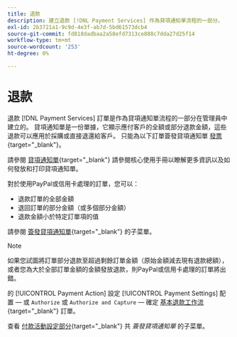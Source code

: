 ```yaml
---
title: 退款
description: 建立退款 [!DNL Payment Services] 作為貸項通知單流程的一部分。
exl-id: 2b3721a1-9c9d-4e3f-ab7d-5bd61573dcb4
source-git-commit: fd818dadbaa2a58efd7313ce888c7dda27d25f14
workflow-type: tm+mt
source-wordcount: '253'
ht-degree: 0%

---
```


# 退款

退款 [!DNL Payment Services] 訂單是作為貸項通知單流程的一部分在管理員中建立的。 貸項通知單是一份單據，它顯示應付客戶的全額或部分退款金額，這些退款可以應用於採購或直接退還給客戶。 只能為以下訂單簽發貸項通知單 [發票](https://docs.magento.com/user-guide/sales/invoice-create.html){target="_blank"}。

請參閱 [貸項通知單](https://docs.magento.com/user-guide/sales/credit-memos.html){target="_blank"} 請參閱核心使用手冊以瞭解更多資訊以及如何發放和打印貸項通知單。

對於使用PayPal或信用卡處理的訂單，您可以：

* 退款訂單的全部金額
* 退回訂單的部分金額（或多個部分金額）
* 退款金額小於特定訂單項的值

請參閱 [簽發貸項通知單](https://docs.magento.com/user-guide/sales/credit-memo-create.html){target="_blank"} 的子菜單。

>[!NOTE]
>
>如果您試圖將訂單部分退款至超過剩餘訂單金額（原始金額減去現有退款總額），或者您為大於全部訂單金額的金額發放退款，則PayPal或信用卡處理的訂單將出錯。

的 [!UICONTROL Payment Action] 設定 [!UICONTROL Payment Settings] 配置 — 或 `Authorize` 或 `Authorize and Capture` — 確定 [基本退款工作流](https://docs.magento.com/user-guide/sales/credit-memos.html#refund-workflow){target="_blank"} 訂單。

查看 [付款活動設定部分](https://docs.magento.com/user-guide/sales/credit-memo-create.html#payment-action-setting){target="_blank"} 共 _簽發貸項通知單_ 的子菜單。
